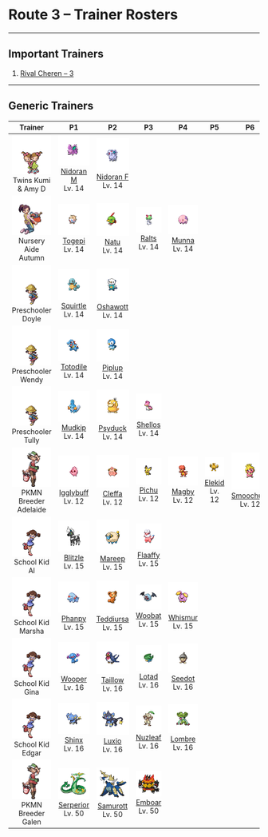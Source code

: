 # Route 3 – Trainer Rosters

---

## Important Trainers

1. [Rival Cheren – 3](important_trainers.md#rival-cheren-3)

---

## Generic Trainers</h3>

| Trainer | P1 | P2 | P3 | P4 | P5 | P6 |
|:-------:|:--:|:--:|:--:|:--:|:--:|:--:|
| ![Twins Kumi & Amy D](../../assets/trainers/twins.png "Twins Kumi & Amy D")<br>Twins Kumi & Amy D | ![Nidoran M](../../assets/sprites/nidoran-m/front.png)<br>[Nidoran M](../../pokemon/nidoran-m.md/)<br>Lv. 14 | ![Nidoran F](../../assets/sprites/nidoran-f/front.png)<br>[Nidoran F](../../pokemon/nidoran-f.md/)<br>Lv. 14 |
| ![Nursery Aide Autumn](../../assets/trainers/nursery_aide.png "Nursery Aide Autumn")<br>Nursery Aide Autumn | ![Togepi](../../assets/sprites/togepi/front.png)<br>[Togepi](../../pokemon/togepi.md/)<br>Lv. 14 | ![Natu](../../assets/sprites/natu/front.png)<br>[Natu](../../pokemon/natu.md/)<br>Lv. 14 | ![Ralts](../../assets/sprites/ralts/front.png)<br>[Ralts](../../pokemon/ralts.md/)<br>Lv. 14 | ![Munna](../../assets/sprites/munna/front.png)<br>[Munna](../../pokemon/munna.md/)<br>Lv. 14 |
| ![Preschooler Doyle](../../assets/trainers/preschooler.png "Preschooler Doyle")<br>Preschooler Doyle | ![Squirtle](../../assets/sprites/squirtle/front.png)<br>[Squirtle](../../pokemon/squirtle.md/)<br>Lv. 14 | ![Oshawott](../../assets/sprites/oshawott/front.png)<br>[Oshawott](../../pokemon/oshawott.md/)<br>Lv. 14 |
| ![Preschooler Wendy](../../assets/trainers/preschooler.png "Preschooler Wendy")<br>Preschooler Wendy | ![Totodile](../../assets/sprites/totodile/front.png)<br>[Totodile](../../pokemon/totodile.md/)<br>Lv. 14 | ![Piplup](../../assets/sprites/piplup/front.png)<br>[Piplup](../../pokemon/piplup.md/)<br>Lv. 14 |
| ![Preschooler Tully](../../assets/trainers/preschooler.png "Preschooler Tully")<br>Preschooler Tully | ![Mudkip](../../assets/sprites/mudkip/front.png)<br>[Mudkip](../../pokemon/mudkip.md/)<br>Lv. 14 | ![Psyduck](../../assets/sprites/psyduck/front.png)<br>[Psyduck](../../pokemon/psyduck.md/)<br>Lv. 14 | ![Shellos](../../assets/sprites/shellos/front.png)<br>[Shellos](../../pokemon/shellos.md/)<br>Lv. 14 |
| ![PKMN Breeder Adelaide](../../assets/trainers/pkmn_breeder.png "PKMN Breeder Adelaide")<br>PKMN Breeder Adelaide | ![Igglybuff](../../assets/sprites/igglybuff/front.png)<br>[Igglybuff](../../pokemon/igglybuff.md/)<br>Lv. 12 | ![Cleffa](../../assets/sprites/cleffa/front.png)<br>[Cleffa](../../pokemon/cleffa.md/)<br>Lv. 12 | ![Pichu](../../assets/sprites/pichu/front.png)<br>[Pichu](../../pokemon/pichu.md/)<br>Lv. 12 | ![Magby](../../assets/sprites/magby/front.png)<br>[Magby](../../pokemon/magby.md/)<br>Lv. 12 | ![Elekid](../../assets/sprites/elekid/front.png)<br>[Elekid](../../pokemon/elekid.md/)<br>Lv. 12 | ![Smoochum](../../assets/sprites/smoochum/front.png)<br>[Smoochum](../../pokemon/smoochum.md/)<br>Lv. 12 |
| ![School Kid Al](../../assets/trainers/school_kid.png "School Kid Al")<br>School Kid Al | ![Blitzle](../../assets/sprites/blitzle/front.png)<br>[Blitzle](../../pokemon/blitzle.md/)<br>Lv. 15 | ![Mareep](../../assets/sprites/mareep/front.png)<br>[Mareep](../../pokemon/mareep.md/)<br>Lv. 15 | ![Flaaffy](../../assets/sprites/flaaffy/front.png)<br>[Flaaffy](../../pokemon/flaaffy.md/)<br>Lv. 15 |
| ![School Kid Marsha](../../assets/trainers/school_kid.png "School Kid Marsha")<br>School Kid Marsha | ![Phanpy](../../assets/sprites/phanpy/front.png)<br>[Phanpy](../../pokemon/phanpy.md/)<br>Lv. 15 | ![Teddiursa](../../assets/sprites/teddiursa/front.png)<br>[Teddiursa](../../pokemon/teddiursa.md/)<br>Lv. 15 | ![Woobat](../../assets/sprites/woobat/front.png)<br>[Woobat](../../pokemon/woobat.md/)<br>Lv. 15 | ![Whismur](../../assets/sprites/whismur/front.png)<br>[Whismur](../../pokemon/whismur.md/)<br>Lv. 15 |
| ![School Kid Gina](../../assets/trainers/school_kid.png "School Kid Gina")<br>School Kid Gina | ![Wooper](../../assets/sprites/wooper/front.png)<br>[Wooper](../../pokemon/wooper.md/)<br>Lv. 16 | ![Taillow](../../assets/sprites/taillow/front.png)<br>[Taillow](../../pokemon/taillow.md/)<br>Lv. 16 | ![Lotad](../../assets/sprites/lotad/front.png)<br>[Lotad](../../pokemon/lotad.md/)<br>Lv. 16 | ![Seedot](../../assets/sprites/seedot/front.png)<br>[Seedot](../../pokemon/seedot.md/)<br>Lv. 16 |
| ![School Kid Edgar](../../assets/trainers/school_kid.png "School Kid Edgar")<br>School Kid Edgar | ![Shinx](../../assets/sprites/shinx/front.png)<br>[Shinx](../../pokemon/shinx.md/)<br>Lv. 16 | ![Luxio](../../assets/sprites/luxio/front.png)<br>[Luxio](../../pokemon/luxio.md/)<br>Lv. 16 | ![Nuzleaf](../../assets/sprites/nuzleaf/front.png)<br>[Nuzleaf](../../pokemon/nuzleaf.md/)<br>Lv. 16 | ![Lombre](../../assets/sprites/lombre/front.png)<br>[Lombre](../../pokemon/lombre.md/)<br>Lv. 16 |
| ![PKMN Breeder Galen](../../assets/trainers/pkmn_breeder.png "PKMN Breeder Galen")<br>PKMN Breeder Galen | ![Serperior](../../assets/sprites/serperior/front.png)<br>[Serperior](../../pokemon/serperior.md/)<br>Lv. 50 | ![Samurott](../../assets/sprites/samurott/front.png)<br>[Samurott](../../pokemon/samurott.md/)<br>Lv. 50 | ![Emboar](../../assets/sprites/emboar/front.png)<br>[Emboar](../../pokemon/emboar.md/)<br>Lv. 50 |

